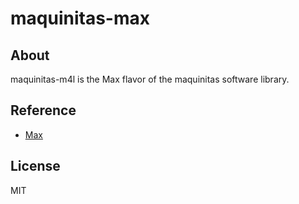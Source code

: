 # maquinitas-max

## About  

maquinitas-m4l is the Max flavor of the maquinitas software library.  

## Reference  

* [Max](https://cycling74.com/)

## License  

MIT
